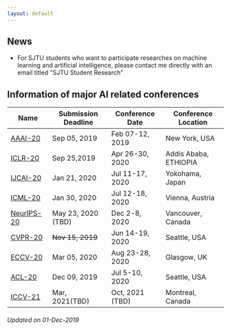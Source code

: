 ```yaml
---
layout: default
---
```

## News
*  For SJTU students who want to participate researches on machine learning and artificial intelligence, please contact me directly with an email titled "SJTU Student Research"

## Information of major AI related conferences

Name | Submission Deadline | Conference Date |Conference Location 
------------ | -------------| -------------|-------------
[AAAI-20](https://aaai.org/Conferences/AAAI-20/)| Sep 05, 2019| Feb 07-12, 2019| New York, USA
[ICLR-20](https://iclr.cc/) | Sep 25,2019| Apr 26-30, 2020|Addis Ababa, ETHIOPIA 
[IJCAI-20](http://www.ijcai20.org) | Jan 21, 2020|Jul 11-17, 2020|Yokohama, Japan
[ICML-20](https://icml.cc/Conferences/2020)| Jan 30, 2020| Jul 12-18, 2020|Vienna, Austria
[NeurIPS-20](https://nips.cc/Conferences/2020)| May 23, 2020 (TBD)| Dec 2-8, 2020|Vancouver, Canada
[CVPR-20](http://cvpr2020.thecvf.com/) | ~~Nov 15, 2019~~|Jun 14-19, 2020|Seattle, USA
[ECCV-20](https://eccv2020.eu/)|Mar 05, 2020|Aug 23-28, 2020|Glasgow, UK
[ACL-20](https://acl2020.org/)|Dec 09, 2019|Jul 5-10, 2020|Seattle, USA
[ICCV-21](https://www.thecvf.com/?page_id=100)|Mar, 2021(TBD)|Oct, 2021 (TBD)|Montreal, Canada

###### Updated on 01-Dec-2019 

